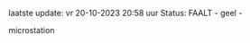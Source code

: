 laatste update: 
vr 20-10-2023 20:58   uur 
Status: FAALT - geel - 
<div class="service Y">microstation</div>